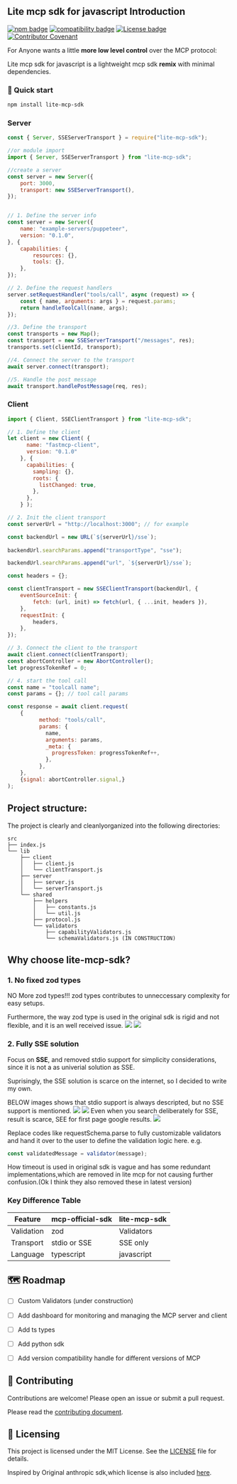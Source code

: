 ## Lite mcp sdk for javascript Introduction
[![npm badge](https://img.shields.io/badge/npm-0.1.4-blue.svg)](https://www.npmjs.com/package/lite-mcp-sdk)
[![compatibility badge](https://img.shields.io/badge/compatibility->=ES6-blue.svg)](https://shields.io/)
[![License badge](https://img.shields.io/badge/License-MIT-<COLOR>.svg)](https://shields.io/)
[![Contributor Covenant](https://img.shields.io/badge/Contributor%20Covenant-2.1-4baaaa.svg)](code_of_conduct.md)

For Anyone wants a little **more low level control** over the MCP protocol:

Lite mcp sdk for javascript is a lightweight mcp sdk **remix** with minimal dependencies.

### 🚀 Quick start

```bash
npm install lite-mcp-sdk
```

### Server
```javascript
const { Server, SSEServerTransport } = require("lite-mcp-sdk");

//or module import
import { Server, SSEServerTransport } from "lite-mcp-sdk";

//create a server
const server = new Server({
    port: 3000,
    transport: new SSEServerTransport(),
});


// 1. Define the server info
const server = new Server({
    name: "example-servers/puppeteer",
    version: "0.1.0",
}, {
    capabilities: {
        resources: {},
        tools: {},
    },
});

// 2. Define the request handlers
server.setRequestHandler("tools/call", async (request) => {
    const { name, arguments: args } = request.params;
    return handleToolCall(name, args);
});

//3. Define the transport
const transports = new Map();
const transport = new SSEServerTransport("/messages", res);
transports.set(clientId, transport);

//4. Connect the server to the transport
await server.connect(transport);

//5. Handle the post message
await transport.handlePostMessage(req, res);
```
### Client

```javascript
import { Client, SSEClientTransport } from "lite-mcp-sdk";

// 1. Define the client
let client = new Client( {
      name: "fastmcp-client",
      version: "0.1.0"
    }, {
      capabilities: {
        sampling: {},
        roots: {
          listChanged: true,
        },
      },
    } );

// 2. Init the client transport
const serverUrl = "http://localhost:3000"; // for example

const backendUrl = new URL(`${serverUrl}/sse`);
  
backendUrl.searchParams.append("transportType", "sse");

backendUrl.searchParams.append("url", `${serverUrl}/sse`);

const headers = {};

const clientTransport = new SSEClientTransport(backendUrl, {
    eventSourceInit: {
        fetch: (url, init) => fetch(url, { ...init, headers }),
    },
    requestInit: {
        headers,
    },
});

// 3. Connect the client to the transport
await client.connect(clientTransport);
const abortController = new AbortController();
let progressTokenRef = 0;

// 4. start the tool call
const name = "toolcall name";
const params = {}; // tool call params

const response = await client.request(
    {
          method: "tools/call",
          params: {
            name,
            arguments: params,
            _meta: {
              progressToken: progressTokenRef++,
            },
          },
    },
    {signal: abortController.signal,}
);
```

## Project structure:
The project is clearly and cleanlyorganized into the following directories:
```shell
src
├── index.js
└── lib
    ├── client
    │   ├── client.js
    │   └── clientTransport.js
    ├── server
    │   ├── server.js
    │   └── serverTransport.js
    └── shared
        ├── helpers
        │   ├── constants.js
        │   └── util.js
        ├── protocol.js
        └── validators
            ├── capabilityValidators.js
            └── schemaValidators.js (IN CONSTRUCTION)
```
## Why choose lite-mcp-sdk?

### 1. No fixed zod types
NO More zod types!!! zod types contributes to unneccessary complexity for easy setups. 

Furthermore, the way zod type is used in the original sdk is rigid and not flexible, and it is an well received issue.
![](./docs/images/Zod_type_Issue.png)
![](./docs/images/Zod_type_issue_official_sdk.png)

### 2. Fully SSE solution

Focus on **SSE**, and removed stdio support for simplicity considerations, since it is not a as univerial solution as SSE.

Suprisingly, the SSE solution is scarce on the internet, so I decided to write my own.

BELOW images shows that stdio support is always descripted, but no SSE support is mentioned.
![](./docs/images/official-doc-detail-no-sse.png)
![](./docs/images/official-doc-readme-no-sse.png)
Even when you search deliberately for SSE, result is scarce, SEE for first page google results.
![](./docs/images/google-first-page-result-hardly-sse.png)

Replace codes like requestSchema.parse to fully customizable validators and hand it over to the user to define the validation logic here. e.g.
```javascript
const validatedMessage = validator(message);
```

How timeout is used in original sdk is vague and has some redundant implementations,which are removed in lite mcp for not causing further confusion.(Ok I think they also removed these in latest version)

### Key Difference Table

| Feature | mcp-official-sdk | lite-mcp-sdk |
|---------|----------|-------------|
| Validation | zod | Validators |
| Transport | stdio or SSE | SSE only |
| Language | typescript | javascript |


## 🗺️ Roadmap

- [ ] Custom Validators (under construction)
- [ ] Add dashboard for monitoring and managing the MCP server and client
- [ ] Add ts types
- [ ] Add python sdk
- [ ] Add version compatibility handle for different versions of MCP


## 🤝 Contributing

Contributions are welcome! Please open an issue or submit a pull request.

Please read the [contributing document](https://github.com/S2thend/Lite_MCP_sdk/blob/main/CONTRIBUTING.md).

## 📝 Licensing

This project is licensed under the MIT License. See the [LICENSE](LICENSE) file for details.

Inspired by Original anthropic sdk,which license is also included [here](../docs/misc/MCP_TS_SDK_LICENSE_ANTHROPIC).


